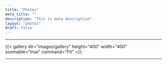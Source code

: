 ```yaml
---
title: "Photos"
meta_title: ""
description: "This is meta description"
layout: "photos"
draft: false  
---
```

<hr>

{{< gallery dir="images/gallery" height="400" width="400" zoomable="true" command="Fit" >}}

<hr>
